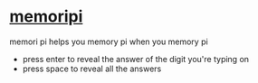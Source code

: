 # <a href="https://recu3125.github.io/memoripi/">memoripi</a>
memori pi helps you memory pi when you memory pi

- press enter to reveal the answer of the digit you're typing on
- press space to reveal all the answers
